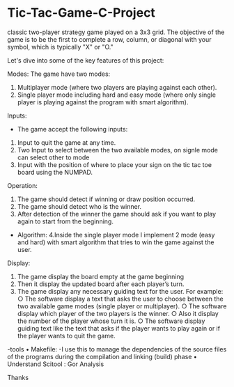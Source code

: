 # Tic-Tac-Game-C-Project
classic two-player strategy game played on a 3x3 grid. The objective of the game is to be the first to complete a row, column, or diagonal with your symbol, which is typically "X" or "O."

Let's dive into some of the key features of this project:

Modes:
The game have two modes:
1. Multiplayer mode (where two players are playing against each other).
2. Single player mode including hard and easy mode (where only single player is playing against the program with smart algorithm).
   
Inputs:
 * The game accept the following inputs:
1. Input to quit the game at any time.
2. Two Input to select between the two available modes, on signle mode can select other to mode 
3. Input with the position of where to place your sign on the tic tac toe board using the NUMPAD.
 
Operation:
1. The game should detect if winning or draw position occurred.
2. The game should detect who is the winner.
3. After detection of the winner the game should ask if you want to play again to start from the beginning.
- Algorithm:
4.Inside the single player mode I implement 2 mode (easy and hard) with smart algorithm that tries to win the game against the user.

Display:
1. The game  display the board empty at the game beginning
2. Then it  display the updated board after each player’s turn.
3. The game  display any necessary guiding text for the user.
For example:
○ The software  display a text that asks the user to choose between the two available
game modes (single player or multiplayer).
○ The software  display which player of the two players is the winner.
○ Also it  display the number of the player whose turn it is.
○ The software  display  guiding text like the text that asks if the player wants to
play again or if the player wants to quit the game.


-tools 
•       Makefile: -I use this to manage the dependencies of the source files of the programs during the compilation and linking (build) phase
•       Understand Scitool : Gor Analysis 
 
Thanks 
